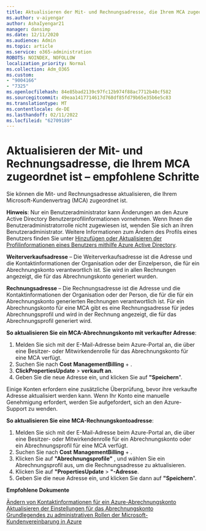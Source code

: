```yaml
---
title: Aktualisieren der Mit- und Rechnungsadresse, die Ihrem MCA zugeordnet ist – empfohlene Schritte
ms.author: v-aiyengar
author: AshaIyengar21
manager: dansimp
ms.date: 12/11/2020
ms.audience: Admin
ms.topic: article
ms.service: o365-administration
ROBOTS: NOINDEX, NOFOLLOW
localization_priority: Normal
ms.collection: Adm_O365
ms.custom:
- "9004166"
- "7325"
ms.openlocfilehash: 84e85bad2139c97fc12b974f88ac7712b40cf582
ms.sourcegitcommit: 49eaa1417714617d768df85fd79b65e35b6e5c83
ms.translationtype: MT
ms.contentlocale: de-DE
ms.lasthandoff: 02/11/2022
ms.locfileid: "62709189"
---
```

# <a name="update-sold-to-and-bill-to-address-associated-to-your-mca---recommended-steps"></a>Aktualisieren der Mit- und Rechnungsadresse, die Ihrem MCA zugeordnet ist – empfohlene Schritte

Sie können die Mit- und Rechnungsadresse aktualisieren, die Ihrem Microsoft-Kundenvertrag (MCA) zugeordnet ist. 

**Hinweis**: Nur ein Benutzeradministrator kann Änderungen an den Azure Active Directory Benutzerprofilinformationen vornehmen. Wenn Ihnen die Benutzeradministratorrolle nicht zugewiesen ist, wenden Sie sich an ihren Benutzeradministrator. Weitere Informationen zum Ändern des Profils eines Benutzers finden Sie unter [Hinzufügen oder Aktualisieren der Profilinformationen eines Benutzers mithilfe Azure Active Directory](https://docs.microsoft.com/azure/active-directory/fundamentals/active-directory-users-profile-azure-portal).

**Weiterverkaufsadresse** – Die Weiterverkaufsadresse ist die Adresse und die Kontaktinformationen der Organisation oder der Einzelperson, die für ein Abrechnungskonto verantwortlich ist. Sie wird in allen Rechnungen angezeigt, die für das Abrechnungskonto generiert wurden.

**Rechnungsadresse** – Die Rechnungsadresse ist die Adresse und die Kontaktinformationen der Organisation oder der Person, die für die für ein Abrechnungskonto generierten Rechnungen verantwortlich ist. Für ein Abrechnungskonto für eine MCA gibt es eine Rechnungsadresse für jedes Abrechnungsprofil und wird in der Rechnung angezeigt, die für das Abrechnungsprofil generiert wird.

**So aktualisieren Sie ein MCA-Abrechnungskonto mit verkaufter Adresse**:

1. Melden Sie sich mit der E-Mail-Adresse beim Azure-Portal an, die über eine Besitzer- oder Mitwirkendenrolle für das Abrechnungskonto für eine MCA verfügt.
1. Suchen Sie nach **Cost** **ManagementBilling** + .
1. **ClickPropertiesUpdate** >  **verkauft an**.
1. Geben Sie die neue Adresse ein, und klicken Sie auf **"Speichern**".

Einige Konten erfordern eine zusätzliche Überprüfung, bevor ihre verkaufte Adresse aktualisiert werden kann. Wenn Ihr Konto eine manuelle Genehmigung erfordert, werden Sie aufgefordert, sich an den Azure-Support zu wenden.

**So aktualisieren Sie eine MCA-Rechnungskontoadresse**: 

1. Melden Sie sich mit der E-Mail-Adresse beim Azure-Portal an, die über eine Besitzer- oder Mitwirkendenrolle für ein Abrechnungskonto oder ein Abrechnungsprofil für eine MCA verfügt.
1. Suchen Sie nach **Cost** **ManagementBilling** + .
1. Klicken Sie auf **"Abrechnungsprofile"** , und wählen Sie ein Abrechnungsprofil aus, um die Rechnungsadresse zu aktualisieren.
1. Klicken Sie auf **"PropertiesUpdate** > **"-Adresse**.
1. Geben Sie die neue Adresse ein, und klicken Sie dann auf **"Speichern**".

**Empfohlene Dokumente**

[Ändern von Kontaktinformationen für ein Azure-Abrechnungskonto](https://docs.microsoft.com/azure/cost-management-billing/manage/change-azure-account-profile)   
[Aktualisieren der Einstellungen für das Abrechnungskonto](https://docs.microsoft.com/microsoft-store/update-microsoft-store-for-business-account-settings)  
[Grundlegendes zu administrativen Rollen der Microsoft-Kundenvereinbarung in Azure](https://docs.microsoft.com/azure/cost-management-billing/manage/understand-mca-roles)
